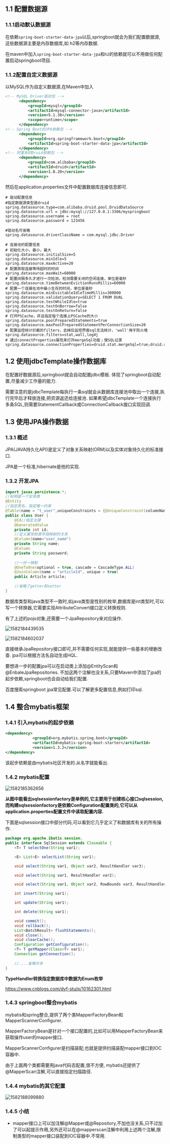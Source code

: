 ## 1.1 配置数据源

### 1.1.1启动默认数据源

在依赖`spring-boot-starter-data-jpa`以后,springboot就会为我们配置数据源,这些数据源主要是内存数据库,如 h2等内存数据.

在maven中加入`spring-boot-starter-data-jpa`和`h2`的依赖就可以不用做任何配置启动springboot项目.



### 1.1.2配置自定义数据源

以MySQL作为自定义数据源,在Maven中加入

```xml
<!-- MySQL Driver驱动包 -->
      <dependency>
          <groupId>mysql</groupId>
          <artifactId>mysql-connector-java</artifactId>
          <version>5.1.38</version>
          <scope>runtime</scope>
      </dependency>
<!-- Spring Boot的JPA依赖包 -->
      <dependency>
          <groupId>org.springframework.boot</groupId>
          <artifactId>spring-boot-starter-data-jpa</artifactId>
      </dependency>
<!-- 阿里系的Druid依赖包 -->
      <dependency>
          <groupId>com.alibaba</groupId>
          <artifactId>druid</artifactId>
          <version>1.0.20</version>
      </dependency>
```

然后在application.properties文件中配置数据库连接信息即可.

```properties
# 驱动配置信息
#指定数据源类型是druid
spring.datasource.type=com.alibaba.druid.pool.DruidDataSource
spring.datasource.url = jdbc:mysql://127.0.0.1:3306/myspringboot
spring.datasource.username = root
spring.datasource.password = 123456

#驱动名可省略
spring.datasource.driverClassName = com.mysql.jdbc.Driver
 
# 连接池的配置信息
# 初始化大小，最小，最大
spring.datasource.initialSize=5
spring.datasource.minIdle=5
spring.datasource.maxActive=20
# 配置获取连接等待超时的时间
spring.datasource.maxWait=60000
# 配置间隔多久才进行一次检测，检测需要关闭的空闲连接，单位是毫秒
spring.datasource.timeBetweenEvictionRunsMillis=60000
# 配置一个连接在池中最小生存的时间，单位是毫秒
spring.datasource.minEvictableIdleTimeMillis=300000
spring.datasource.validationQuery=SELECT 1 FROM DUAL
spring.datasource.testWhileIdle=true
spring.datasource.testOnBorrow=false
spring.datasource.testOnReturn=false
# 打开PSCache，并且指定每个连接上PSCache的大小
spring.datasource.poolPreparedStatements=true
spring.datasource.maxPoolPreparedStatementPerConnectionSize=20
# 配置监控统计拦截的filters，去掉后监控界面sql无法统计，'wall'用于防火墙
spring.datasource.filters=stat,wall,log4j
# 通过connectProperties属性来打开mergeSql功能；慢SQL记录
spring.datasource.connectionProperties=druid.stat.mergeSql=true;druid.stat.slowSqlMillis=5000
```



## 1.2 使用jdbcTemplate操作数据库

在配置好数据源后,springboot就会自动配置jdbc模板. 体现了springboot自动配置,尽量减少工作量的能力.

需要注意的是jdbcTemplate每执行一条sql就会从数据库连接池中取出一个连接,执行完毕后才释放连接,把资源返还给连接池. 如果希望jdbcTemplate一个连接执行多条SQL,则需要StatementCallback或ConnectionCallback接口实现回调.



## 1.3 使用JPA操作数据

### 1.3.1 概述

JPA(JAVA持久化API)是定义了对象关系映射(ORM)以及实体对象持久化的标准接口.

JPA是一个标准,hibernate是他的实现.

### 1.3.2 开发JPA

```JAVA
import javax.persistence.*;
//标明是一个实体类
@Entity
//指定表名，指定唯一约束
@Table(name = "t_user",uniqueConstraints = {@UniqueConstraint(columnNames = {"id","name"})})
public class User {
    @Id//指定主键
    @GeneratedValue
    private int id;
    //定义属性和表字段映射的关系
    @Column(name="user_name")
    private String name;
    @Column
    private String password;
 
    //一对一映射
    @OneToOne(optional = true, cascade = CascadeType.ALL)
    @JoinColumn(name = "articleId", unique = true)
    public Article article;
 
    //省略了getter和setter
}
```

数据库类型和java类型不一致时,如java类型是性别的枚举,数据库是int类型时,可以写一个转换器,它需要实现AttributeConvert接口定义转换规则.

有了上述的pojo对象,还需要一个JpaRepository来对应操作.

![1582184439535](assets/1582184439535.png)

![1582184602037](assets/1582184602037.png)

直接继承JpaRepository接口即可,并不需要任何实现,就能提供一些基本的增删改查. jpa可以根据方法名自动生成HQL.

要想进一步的配置jpa可以在启动类上添加@EntityScan和@EnbaleJpaRepositories. 不加这两个注解也没关系,只要Maven中添加了jpa的起步依赖,springboot也会自动给我们配置.

百度搜索springboot jpa常见配置.可以了解更多配置信息,例如打印sql.



## 1.4 整合mybatis框架

### 1.4.1 引入mybatis的起步依赖

```xml
<dependency>
			<groupId>org.mybatis.spring.boot</groupId>
			<artifactId>mybatis-spring-boot-starter</artifactId>
			<version>1.3.2</version>
</dependency>
```

该起步依赖是由mybatis社区开发的.从名字就能看出.

### 1.4.2 mybatis配置

![1582185362656](assets/1582185362656.png)



**从图中能看出sqlsessionfactory是单例的,它主要用于创建核心接口sqlsession,而构建sqlsessionfactory是依赖Configuration配置类的,它可以从application.properties配置文件中读取配置内容.**

下面是sqlsession接口中部分代码,可以看到它几乎定义了和数据库有关的所有操作.

```java
package org.apache.ibatis.session;
public interface SqlSession extends Closeable {
    <T> T selectOne(String var1);

    <E> List<E> selectList(String var1);

    void select(String var1, Object var2, ResultHandler var3);

    void select(String var1, ResultHandler var2);

    void select(String var1, Object var2, RowBounds var3, ResultHandler var4);

    int insert(String var1);

    int update(String var1);

    int delete(String var1);

    void commit();
    void rollback();
    List<BatchResult> flushStatements();
    void close();
    void clearCache();
    Configuration getConfiguration();
    <T> T getMapper(Class<T> var1);
    Connection getConnection();
    
    //....省略许多
}

```

**TypeHandler转换指定数据库中数据为Enum枚举**

 https://www.cnblogs.com/dyf-stu/p/10162301.html 



### 1.4.3 springboot整合mybatis

mybatis和spring整合,提供了两个类MapperFactoryBean和MapperScannerConfigurer.

MapperFactoryBean是针对一个接口配置的,比如可以用MapperFactoryBean来获取操作user的mapper接口.

MapperScannerConfigurer是扫描装配,也就是提供扫描装配mapper接口到IOC容器中.

由于上面两个类都需要用java代码去配置,很不方便, mybatis还提供了@MapperScan注解,可以直接指定扫描路径.



### 1.4.4 mybatis的其它配置

![1582188099880](assets/1582188099880.png)



### 1.4.5 小结

* mapper接口上可以加注解@Mapper或@Repository,不加也没关系,只不过加了可以起提示作用,另外还可以在@mapperscan注解中利用上述两个注解,限制类型的mapper接口装配到IOC容器中.不常用.